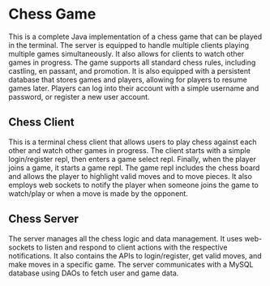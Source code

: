 # Chess Game
This is a complete Java implementation of a chess game that can be played in the terminal. The server is equipped to 
handle multiple clients playing multiple games simultaneously. It also allows for clients to watch other games in 
progress. The game supports all standard chess rules, including castling, en passant, and promotion. It is also equipped
with a persistent database that stores games and players, allowing for players to resume games later. Players can log 
into their account with a simple username and password, or register a new user account.

[//]: # (## Running the Application Locally)

[//]: # (WIP)

## Chess Client
This is a terminal chess client that allows users to play chess against each other and watch other games in progress.
The client starts with a simple login/register repl, then enters a game select repl. Finally, when the player joins a 
game, it starts a game repl. The game repl includes the chess board and allows the player to highlight valid moves and 
to move pieces. It also employs web sockets to notify the player when someone joins the game to watch/play or when a 
move is made by the opponent.

## Chess Server
The server manages all the chess logic and data management. It uses web-sockets to listen and respond to client actions
with the respective notifications. It also contains the APIs to login/register, get valid moves, and make moves in a 
specific game. The server communicates with a MySQL database using DAOs to fetch user and game data. 